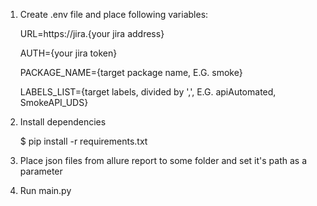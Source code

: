 1. Create .env file and place following variables:


    URL=https://jira.{your jira address}

    AUTH={your jira token}

    PACKAGE_NAME={target package name, E.G. smoke}

    LABELS_LIST={target labels, divided by ',', E.G. apiAutomated, SmokeAPI_UDS}

2. Install dependencies


    $ pip install -r requirements.txt
3. Place json files from allure report to some folder and set it's path as a parameter
4. Run main.py